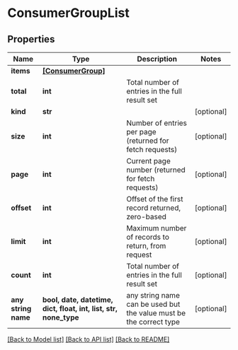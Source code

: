 # ConsumerGroupList


## Properties
Name | Type | Description | Notes
------------ | ------------- | ------------- | -------------
**items** | [**[ConsumerGroup]**](ConsumerGroup.md) |  | 
**total** | **int** | Total number of entries in the full result set | 
**kind** | **str** |  | [optional] 
**size** | **int** | Number of entries per page (returned for fetch requests) | [optional] 
**page** | **int** | Current page number (returned for fetch requests) | [optional] 
**offset** | **int** | Offset of the first record returned, zero-based | [optional] 
**limit** | **int** | Maximum number of records to return, from request | [optional] 
**count** | **int** | Total number of entries in the full result set | [optional] 
**any string name** | **bool, date, datetime, dict, float, int, list, str, none_type** | any string name can be used but the value must be the correct type | [optional]

[[Back to Model list]](../README.md#documentation-for-models) [[Back to API list]](../README.md#documentation-for-api-endpoints) [[Back to README]](../README.md)



